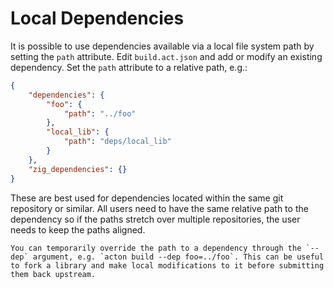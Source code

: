 # Local Dependencies

It is possible to use dependencies available via a local file system path by setting the `path` attribute. Edit `build.act.json` and add or modify an existing dependency. Set the `path` attribute to a relative path, e.g.:

```json
{
    "dependencies": {
        "foo": {
            "path": "../foo"
        },
        "local_lib": {
            "path": "deps/local_lib"
        }
    },
    "zig_dependencies": {}
}
```

These are best used for dependencies located within the same git repository or similar. All users need to have the same relative path to the dependency so if the paths stretch over multiple repositories, the user needs to keep the paths aligned.

```admonish
You can temporarily override the path to a dependency through the `--dep` argument, e.g. `acton build --dep foo=../foo`. This can be useful to fork a library and make local modifications to it before submitting them back upstream.
```
